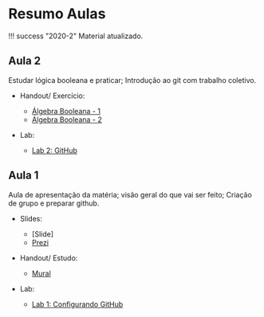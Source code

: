 # Resumo Aulas

!!! success "2020-2"
    Material atualizado.

## Aula 2 

Estudar lógica booleana e praticar; Introdução ao git com trabalho coletivo.

- Handout/ Exercício:
    - [Álgebra Booleana - 1](/Z01.1/Exercicio-Algebra-Booleana-1)
    - [Álgebra Booleana - 2](/Z01.1/Exercicio-Algebra-Booleana-2)

- Lab: 
    - [Lab 2: GitHub](/Z01.1/A-Ambiente-Lab-2)

## Aula 1

Aula de apresentação da matéria; visão geral do que vai ser feito; Criação de grupo e preparar github.

- Slides:
    - [Slide]
    - [Prezi](https://prezi.com/view/InQMPs4wjxMtznUGlW6L/)
    
- Handout/ Estudo:
    - [Mural](https://app.mural.co/t/elementos9119/m/elementos9119/1597285239955/b0ee33c2c314f45deed54bff567249274e9cccc6)
    
- Lab: 
    - [Lab 1: Configurando GitHub](/Z01.1/A-Ambiente-Lab-1)
